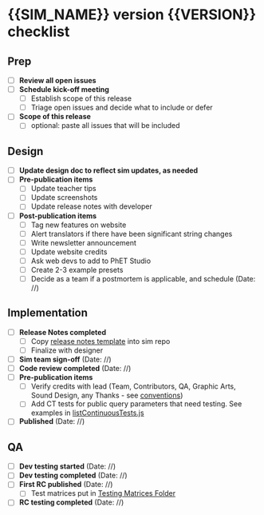 # {{SIM_NAME}} version {{VERSION}} checklist

## Prep
- [ ] **Review all open issues** 
- [ ] **Schedule kick-off meeting** 
  - [ ] Establish scope of this release 
  - [ ] Triage open issues and decide what to include or defer 
- [ ] **Scope of this release**
  - [ ] optional: paste all issues that will be included

## Design

- [ ] **Update design doc to reflect sim updates, as needed**
- [ ] **Pre-publication items**
  - [ ] Update teacher tips
  - [ ] Update screenshots
  - [ ] Update release notes with developer
- [ ] **Post-publication items**
  - [ ] Tag new features on website
  - [ ] Alert translators if there have been significant string changes
  - [ ] Write newsletter announcement
  - [ ] Update website credits
  - [ ] Ask web devs to add to PhET Studio
  - [ ] Create 2-3 example presets
  - [ ] Decide as a team if a postmortem is applicable, and schedule (Date: //)

## Implementation

- [ ] **Release Notes completed**
  - [ ] Copy [release notes template](https://github.com/phetsims/simula-rasa/blob/main/doc/release-notes.md) into sim repo
  - [ ] Finalize with designer
- [ ] **Sim team sign-off** (Date: //)
- [ ] **Code review completed** (Date: //)
- [ ] **Pre-publication items**
  - [ ] Verify credits with lead (Team, Contributors, QA, Graphic Arts, Sound Design, any Thanks -
    see [conventions](https://github.com/phetsims/joist/blob/main/js/CreditsNode.js))
  - [ ] Add CT tests for public query parameters that need testing. See examples
    in [listContinuousTests.js](https://github.com/phetsims/perennial/blob/main/js/listContinuousTests.js)
- [ ] **Published** (Date: //)

## QA

- [ ] **Dev testing started** (Date: //)
- [ ] **Dev testing completed** (Date: //)
- [ ] **First RC published** (Date: //)
  - [ ] Test matrices put
    in [Testing Matrices Folder](https://drive.google.com/drive/folders/0B6CMwxdP0NGYbW9fTGNCODdYVjQ)
- [ ] **RC testing completed** (Date: //)
